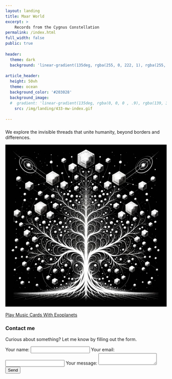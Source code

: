 ```yaml
---
layout: landing
title: Maar World
excerpt: >
    Records from the Cygnus Constellation
permalink: /index.html
full_width: false
public: true

header:
  theme: dark
  background: 'linear-gradient(135deg, rgba(255, 0, 222, 1), rgba(255, 0, 0, .5),)'

article_header:
  height: 50vh
  theme: ocean
  background_color: '#203028' 
  background_image:
  #  gradient: 'linear-gradient(135deg, rgba(0, 0, 0 , .9), rgba(139, 34, 139, .9))'
    src: /img/landing/433-mw-index.gif
    
---
```


<div class="p-5"></div>

<div class="hero hero--center hero--bordered hero-example--linear-gradient">
  <div class="hero__content">
    <h3></h3>
    <p class="white">We explore the invisible threads that unite humanity, beyond borders and differences.</p>
  </div>
</div>

<div class="p-5"></div>

<div class="cell cell--12">
  <a href="https://collect.maar.world/">
    <div class="card card--clickable">
      <div class="card__image">
        <img class="image" src="/img/landing/2_collect.jpeg"/>
      </div>
      <div class="card__content">
        <p>Play Music Cards With Exoplanets</p>
      </div>
    </div>
  </a>
</div>

<div class="p-5"></div>
<div class="p-5"></div>

<div class="form-container">
  <h3>Contact me</h3>
  <p>Curious about something? Let me know by filling out the form.</p>
  
  <form
    action="https://formspree.io/f/mqkrdkde"
    method="POST"
    class="contact-form"
  >
    <label>
      Your name:
      <input type="text" name="name" required>
    </label>
    <label>
      Your email:
      <input type="email" name="email" required>
    </label>
    <label>
      Your message:
      <textarea name="message" required></textarea>
    </label>
    <button type="submit">Send</button>
  </form>
</div>

<div class="p-5"></div>

